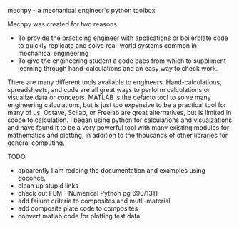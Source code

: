 
mechpy - a mechanical engineer's python toolbox

Mechpy was created for two reasons.
 * To provide the practicing engineer with applications or boilerplate code to quickly replicate and solve real-world systems common in mechanical engineering
 * To give the engineering student a code baes from which to suppliment learning through hand-calculations and an easy way to check work.

There are many different tools available to engineers. Hand-calculations, spreadsheets, and code are all great ways to perform calculations or visualize data or concepts. MATLAB is the defacto tool to solve many engineering calculations, but is just too expensive to be a practical tool for many of us. Octave, Scilab, or Freelab are great alternatives, but is limited in scope to calculation. I began using python for calculations and visualzations and have found it to be a very powerful tool with many existing modules for mathematics and plotting, in addition to the thousands of other libraries for general computing.

TODO
* apparently I am redoing the documentation and examples using doconce. 
* clean up stupid links
* check out FEM - Numerical Python pg 690/1311
* add failure criteria to composites and mutli-material
* add composite plate code to composites
* convert matlab code for plotting test data
